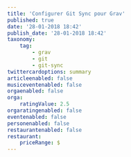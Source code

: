```yaml
---
title: 'Configurer Git Sync pour Grav'
published: true
date: '28-01-2018 18:42'
publish_date: '28-01-2018 18:42'
taxonomy:
    tag:
        - grav
        - git
        - git-sync
twittercardoptions: summary
articleenabled: false
musiceventenabled: false
orgaenabled: false
orga:
    ratingValue: 2.5
orgaratingenabled: false
eventenabled: false
personenabled: false
restaurantenabled: false
restaurant:
    priceRange: $
---
```


